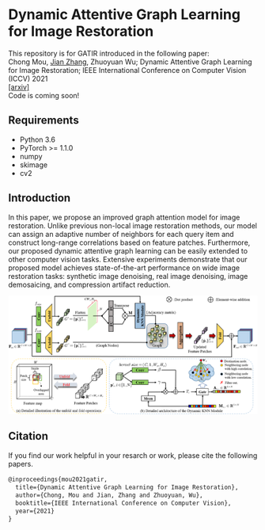 # Dynamic Attentive Graph Learning for Image Restoration
This repository is for GATIR introduced in the following paper:  
Chong Mou, [Jian Zhang](https://jianzhang.tech/), Zhuoyuan Wu; Dynamic Attentive Graph Learning for Image Restoration; IEEE International Conference on Computer Vision (ICCV) 2021  
[\[arxiv\]](https://arxiv.org/abs/2109.06620)  
Code is coming soon!  
## Requirements
- Python 3.6
- PyTorch >= 1.1.0
- numpy
- skimage
- cv2  
## Introduction  
In this paper, we propose an improved graph attention model for image restoration. Unlike previous non-local image restoration methods, our model can assign an adaptive number of neighbors for each query item and construct long-range correlations based on feature patches. Furthermore, our proposed dynamic attentive graph learning can be easily extended to other computer vision tasks. Extensive experiments demonstrate that our proposed model achieves state-of-the-art performance on wide image restoration tasks: synthetic image denoising, real image denoising, image demosaicing, and compression artifact reduction.  

![Network](/Figs/graph.PNG)
## Citation
If you find our work helpful in your resarch or work, please cite the following papers.
```
@inproceedings{mou2021gatir,
  title={Dynamic Attentive Graph Learning for Image Restoration},
  author={Chong, Mou and Jian, Zhang and Zhuoyuan, Wu},
  booktitle={IEEE International Conference on Computer Vision},
  year={2021}
}
```


